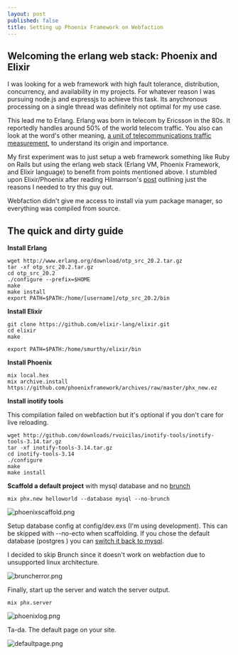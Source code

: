 ```yaml
---
layout: post
published: false
title: Setting up Phoenix Framework on Webfaction
---
```

## Welcoming the erlang web stack: Phoenix and Elixir

I was looking for a web framework with high fault tolerance, distribution, concurrency, and availability in my projects. For whatever reason I was pursuing node.js and expressjs to achieve this task. Its anychronous processing on a single thread was definitely not optimal for my use case. 

This lead me to Erlang. Erlang was born in telecom by Ericsson in the 80s. It reportedly handles around 50% of the world telecom traffic. You also can look at the word's other meaning, [a unit of telecommunications traffic measurement](http://www.erlang.com/whatis.html#erlang), to understand its origin and importance.

My first experiment was to just setup a web framework something like Ruby on Rails but using the erlang web stack (Erlang VM, Phoenix Framework, and Elixir language) to benefit from points mentioned above. I stumbled upon Elixir/Phoenix after reading Hilmarrson's [post](https://14islands.com/blog/2016/08/16/phoenix-framework/) outlining just the reasons I needed to try this guy out.

Webfaction didn't give me access to install via yum package manager, so everything was compiled from source. 

## The quick and dirty guide

**Install Erlang**
```
wget http://www.erlang.org/download/otp_src_20.2.tar.gz
tar -xf otp_src_20.2.tar.gz
cd otp_src_20.2
./configure --prefix=$HOME
make
make install
export PATH=$PATH:/home/[username]/otp_src_20.2/bin
```
**Install Elixir**
```
git clone https://github.com/elixir-lang/elixir.git
cd elixir
make 

export PATH=$PATH:/home/smurthy/elixir/bin
```
**Install Phoenix**
```
mix local.hex
mix archive.install https://github.com/phoenixframework/archives/raw/master/phx_new.ez
```

**Install inotify tools** 

This compilation failed on webfaction but it's optional if you don't care for live reloading.

```
wget http://github.com/downloads/rvoicilas/inotify-tools/inotify-tools-3.14.tar.gz
tar -xf inotify-tools-3.14.tar.gz
cd inotify-tools-3.14
./configure 
make 
make install
```

**Scaffold a default project** with mysql database and no [brunch](http://brunch.io/)

```
mix phx.new helloworld --database mysql --no-brunch 
```
![phoenixscaffold.png]({{site.baseurl}}/img/phoenixscaffold.png)

Setup database config at config/dev.exs (I'm using development). This can be skipped with --no-ecto when scaffolding. If you chose the default database (postgres ) you can [switch it back to mysql](https://phoenixframework.readme.io/docs/using-mysql).

I decided to skip Brunch since it doesn't work on webfaction due to unsupported linux architecture.

![bruncherror.png]({{site.baseurl}}/img/bruncherror.png)

Finally, start up the server and watch the server output.
```
mix phx.server
```
![phoenixlog.png]({{site.baseurl}}/img/phoenixlog.png=150x)


Ta-da. The default page on your site.

![defaultpage.png]({{site.baseurl}}/img/defaultpage.png)

